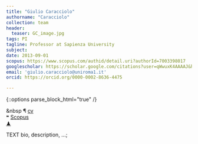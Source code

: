 ```yaml
---
title: "Giulio Caracciolo"
authorname: "Caracciolo"
collection: team
header: 
  teaser: GC_image.jpg
tags: PI
tagline: Professor at Sapienza University
subject: 
date: 2013-09-01
scopus: https://www.scopus.com/authid/detail.uri?authorId=7003398017
googlescholar: https://scholar.google.com/citations?user=qWwuxK4AAAAJ&hl=it&oi=ao
email: 'giulio.caracciolo@uniroma1.it'
orcid: https://orcid.org/0000-0002-8636-4475

---
```


{::options parse_block_html="true" /}

&nbsp   &#182; [cv](https://lucadigiacomo51.github.io/nano_test_01.github.io/files/CV_EN_Caracciolo.pdf)<br>
   &#10077; [Scopus](https://www.scopus.com/authid/detail.uri?authorId=7003398017)<br>
   [&#x265F;](https://lichess.org/@/Ivanchliuk)<br>

<p align= "justify">

TEXT bio, description, ...;
